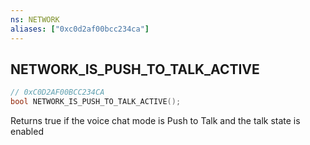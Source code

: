 ```yaml
---
ns: NETWORK
aliases: ["0xc0d2af00bcc234ca"]
---
```

## NETWORK_IS_PUSH_TO_TALK_ACTIVE

```c
// 0xC0D2AF00BCC234CA
bool NETWORK_IS_PUSH_TO_TALK_ACTIVE();
```

Returns true if the voice chat mode is Push to Talk and the talk state is enabled

